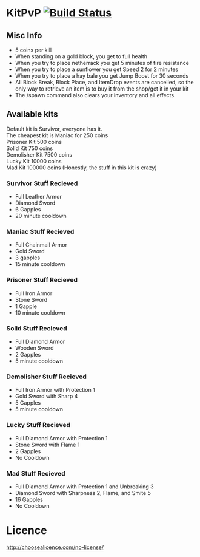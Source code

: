 # KitPvP [![Build Status](https://travis-ci.com/TheRoyalBlock/KitPvP.svg?token=tWCrDsUpVxvk6Pzq7y5j&branch=master)](https://travis-ci.com/TheRoyalBlock/KitPvP)
## Misc Info
* 5 coins per kill
* When standing on a gold block, you get to full health
* When you try to place netherrack you get 5 minutes of fire resistance
* When you try to place a sunflower you get Speed 2 for 2 minutes
* When you try to place a hay bale you get Jump Boost for 30 seconds
* All Block Break, Block Place, and ItemDrop events are cancelled, so the only way to retrieve an item is to buy it from the shop/get it in your kit
* The /spawn command also clears your inventory and all effects. 

## Available kits
Default kit is Survivor, everyone has it. <Br>
The cheapest kit is Maniac for 250 coins<Br>
Prisoner Kit 500 coins<Br>
Solid Kit 750 coins<Br>
Demolisher Kit 7500 coins<Br>
Lucky Kit 10000 coins<Br>
Mad Kit 100000 coins (Honestly, the stuff in this kit is crazy)<br>

### Survivor Stuff Recieved
* Full Leather Armor
* Diamond Sword
* 6 Gapples
* 20 minute cooldown
### Maniac Stuff Recieved
* Full Chainmail Armor
* Gold Sword
* 3 gapples
* 15 minute cooldown
### Prisoner Stuff Recieved
* Full Iron Armor
* Stone Sword
* 1 Gapple
* 10 minute cooldown
### Solid Stuff Recieved
* Full Diamond Armor
* Wooden Sword
* 2 Gapples
* 5 minute cooldown
### Demolisher Stuff Recieved
* Full Iron Armor with Protection 1
* Gold Sword with Sharp 4
* 5 Gapples
* 5 minute cooldown
### Lucky Stuff Recieved
* Full Diamond Armor with Protection 1
* Stone Sword with Flame 1
* 2 Gapples
* No Cooldown
### Mad Stuff Recieved
* Full Diamond Armor with Protection 1 and Unbreaking 3
* Diamond Sword with Sharpness 2, Flame, and Smite 5
* 16 Gapples
* No Cooldown

# Licence
http://choosealicence.com/no-license/
